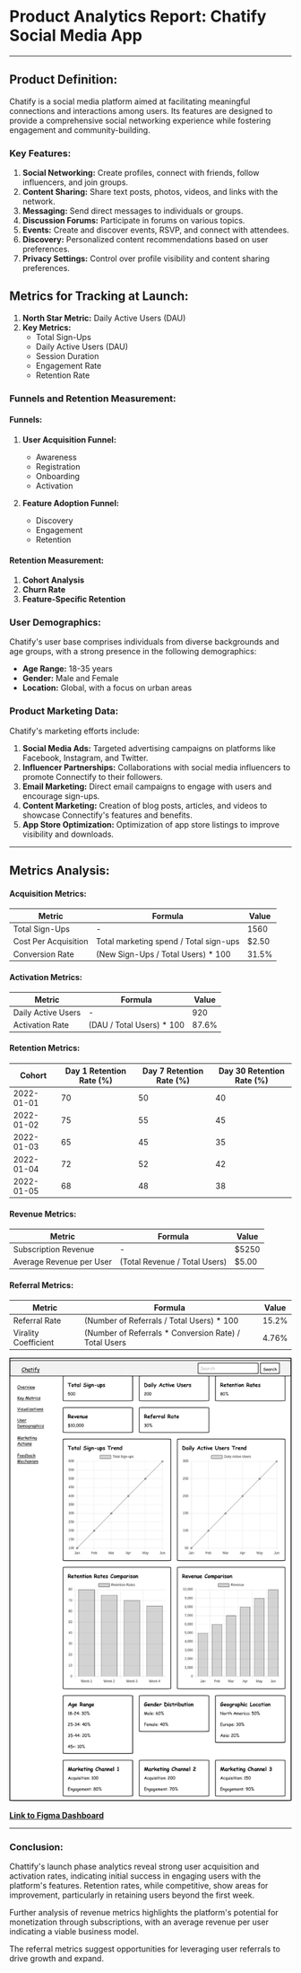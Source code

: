 # Product Analytics Report: Chatify Social Media App

---

## Product Definition:

Chatify is a social media platform aimed at facilitating meaningful connections and interactions among users. Its features are designed to provide a comprehensive social networking experience while fostering engagement and community-building.

### Key Features:

1. **Social Networking:** Create profiles, connect with friends, follow influencers, and join groups.
2. **Content Sharing:** Share text posts, photos, videos, and links with the network.
3. **Messaging:** Send direct messages to individuals or groups.
4. **Discussion Forums:** Participate in forums on various topics.
5. **Events:** Create and discover events, RSVP, and connect with attendees.
6. **Discovery:** Personalized content recommendations based on user preferences.
7. **Privacy Settings:** Control over profile visibility and content sharing preferences.

## Metrics for Tracking at Launch:

1. **North Star Metric:** Daily Active Users (DAU)
2. **Key Metrics:**
   - Total Sign-Ups
   - Daily Active Users (DAU)
   - Session Duration
   - Engagement Rate
   - Retention Rate

### Funnels and Retention Measurement:

#### Funnels:

1. **User Acquisition Funnel:**
   - Awareness
   - Registration
   - Onboarding
   - Activation

2. **Feature Adoption Funnel:**
   - Discovery
   - Engagement
   - Retention

#### Retention Measurement:

1. **Cohort Analysis**
2. **Churn Rate**
3. **Feature-Specific Retention**

### User Demographics:

Chatify's user base comprises individuals from diverse backgrounds and age groups, with a strong presence in the following demographics:

- **Age Range:** 18-35 years
- **Gender:** Male and Female
- **Location:** Global, with a focus on urban areas

### Product Marketing Data:

Chatify's marketing efforts include:

1. **Social Media Ads:** Targeted advertising campaigns on platforms like Facebook, Instagram, and Twitter.
2. **Influencer Partnerships:** Collaborations with social media influencers to promote Connectify to their followers.
3. **Email Marketing:** Direct email campaigns to engage with users and encourage sign-ups.
4. **Content Marketing:** Creation of blog posts, articles, and videos to showcase Connectify's features and benefits.
5. **App Store Optimization:** Optimization of app store listings to improve visibility and downloads.

---

## Metrics Analysis:

#### Acquisition Metrics:

| Metric                | Formula                                       | Value   |
|-----------------------|-----------------------------------------------|---------|
| Total Sign-Ups       | -                                             | 1560    |
| Cost Per Acquisition | Total marketing spend / Total sign-ups        | $2.50   |
| Conversion Rate      | (New Sign-Ups / Total Users) * 100           | 31.5%   |

#### Activation Metrics:

| Metric            | Formula                                  | Value   |
|-------------------|------------------------------------------|---------|
| Daily Active Users | -                                        | 920     |
| Activation Rate   | (DAU / Total Users) * 100                | 87.6%   |

#### Retention Metrics:

| Cohort      | Day 1 Retention Rate (%) | Day 7 Retention Rate (%) | Day 30 Retention Rate (%) |
|-------------|--------------------------|--------------------------|----------------------------|
| 2022-01-01  | 70                       | 50                       | 40                         |
| 2022-01-02  | 75                       | 55                       | 45                         |
| 2022-01-03  | 65                       | 45                       | 35                         |
| 2022-01-04  | 72                       | 52                       | 42                         |
| 2022-01-05  | 68                       | 48                       | 38                         |

#### Revenue Metrics:

| Metric                 | Formula                                          | Value    |
|------------------------|--------------------------------------------------|----------|
| Subscription Revenue   | -                                                | $5250    |
| Average Revenue per User | (Total Revenue / Total Users)                   | $5.00    |

#### Referral Metrics:

| Metric               | Formula                                         | Value   |
|----------------------|-------------------------------------------------|---------|
| Referral Rate        | (Number of Referrals / Total Users) * 100       | 15.2%   |
| Virality Coefficient | (Number of Referrals * Conversion Rate) / Total Users | 4.76% |


![Wireframe Dashboard](https://github.com/Amit-Ashok-Swain/Product-Analytics-Report--Chatify/blob/main/wireframe_dashboard.png)

[**Link to Figma Dashboard**](https://www.figma.com/design/o3dl9ExqwfCj81kiIjhwiK/Chatify---Product-Analytics-Dashboard-Wireframe?node-id=0%3A1&t=l6Z23oXEAEzL5Vc0-1)


---

### Conclusion:

Chattify's launch phase analytics reveal strong user acquisition and activation rates, indicating initial success in engaging users with the platform's features. Retention rates, while competitive, show areas for improvement, particularly in retaining users beyond the first week.

Further analysis of revenue metrics highlights the platform's potential for monetization through subscriptions, with an average revenue per user indicating a viable business model.

The referral metrics suggest opportunities for leveraging user referrals to drive growth and expand.


